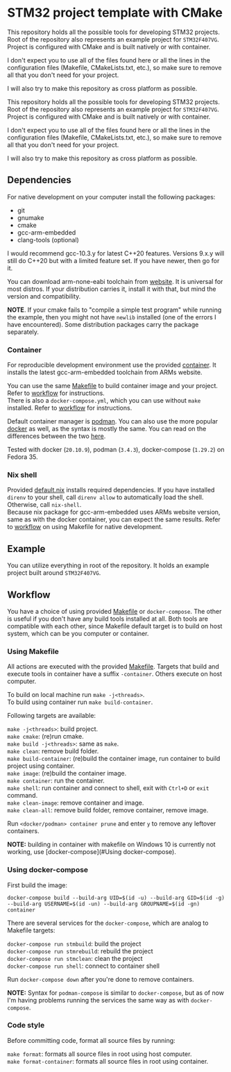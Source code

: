 # STM32 project template with CMake

This repository holds all the possible tools for developing STM32 projects. Root of the repository also represents an example project for `STM32F407VG`.  
Project is configured with CMake and is built natively or with container.  

I don't expect you to use all of the files found here or all the lines in the configuration files (Makefile, CMakeLists.txt, etc.), so make sure to remove all that you don't need for your project.  

I will also try to make this repository as cross platform as possible.  

This repository holds all the possible tools for developing STM32 projects. Root of the repository also represents an example project for `STM32F407VG`.  
Project is configured with CMake and is built natively or with container.  

I don't expect you to use all of the files found here or all the lines in the configuration files (Makefile, CMakeLists.txt, etc.), so make sure to remove all that you don't need for your project.  

I will also try to make this repository as cross platform as possible.  

## Dependencies

For native development on your computer install the following packages:

* git
* gnumake
* cmake
* gcc-arm-embedded
* clang-tools (optional)

I would recommend gcc-10.3.y for latest C++20 features. Versions 9.x.y will still do C++20 but with a limited feature set. If you have newer, then go for it.  

You can download arm-none-eabi toolchain from [website](https://developer.arm.com/tools-and-software/open-source-software/developer-tools/gnu-toolchain/gnu-rm/downloads). It is universal for most distros. If your distribution carries it, install it with that, but mind the version and compatibility.  

**NOTE**. If your cmake fails to "compile a simple test program" while running the example, then you might not have `newlib` installed (one of the errors I have encountered). Some distribution packages carry the package separately.

### Container

For reproducible development environment use the provided [container](Dockerfile). It installs the latest gcc-arm-embedded toolchain from ARMs website.

You can use the same [Makefile](Makefile) to build container image and your project. Refer to [workflow](#workflow) for instructions.  
There is also a `docker-compose.yml`, which you can use without `make` installed. Refer to [workflow](#workflow) for instructions.  

Default container manager is [podman](https://podman.io/). You can also use the more popular [docker](https://www.docker.com/) as well, as the syntax is mostly the same. You can read on the differences between the two [here](https://phoenixnap.com/kb/podman-vs-docker).  

Tested with docker (`20.10.9`), podman (`3.4.3`), docker-compose (`1.29.2`) on Fedora 35.

### Nix shell

Provided [default.nix](default.nix) installs required dependencies. If you have installed `direnv` to your shell, call `direnv allow` to automatically load the shell. Otherwise, call `nix-shell`.  
Because nix package for gcc-arm-embedded uses ARMs website version, same as with the docker container, you can expect the same results. Refer to [workflow](#workflow) on using Makefile for native development.

## Example

You can utilize everything in root of the repository. It holds an example project built around `STM32F407VG`.

## Workflow

You have a choice of using provided [Makefile](Makefile) or `docker-compose`. The other is useful if you don't have any build tools installed at all. Both tools are compatible with each other, since Makefile default target is to build on host system, which can be you computer or container.  

### Using Makefile

All actions are executed with the provided [Makefile](Makefile). Targets that build and execute tools in container have a suffix `-container`. Others execute on host computer.  

To build on local machine run `make -j<threads>`.  
To build using container run `make build-container`.  

Following targets are available:

`make -j<threads>`: build project.  
`make cmake`: (re)run cmake.  
`make build -j<threads>`: same as `make`.  
`make clean`: remove build folder.  
`make build-container`: (re)build the container image, run container to build project using container.  
`make image`: (re)build the container image.  
`make container`: run the container.  
`make shell`: run container and connect to shell, exit with `Ctrl+D` or `exit` command.  
`make clean-image`: remove container and image.  
`make clean-all`: remove build folder, remove container, remove image.  

Run `<docker/podman> container prune` and enter `y` to remove any leftover containers.

**NOTE:** building in container with makefile on Windows 10 is currently not working, use [docker-compose](#Using docker-compose).

### Using docker-compose

First build the image:

```shell
docker-compose build --build-arg UID=$(id -u) --build-arg GID=$(id -g) --build-arg USERNAME=$(id -un) --build-arg GROUPNAME=$(id -gn) container
```

There are several services for the `docker-compose`, which are analog to Makefile targets:  

`docker-compose run stmbuild`: build the project  
`docker-compose run stmrebuild`: rebuild the project  
`docker-compose run stmclean`: clean the project  
`docker-compose run shell`: connect to container shell  

Run `docker-compose down` after you're done to remove containers.  

**NOTE:** Syntax for `podman-compose` is similar to `docker-compose`, but as of now I'm having problems running the services the same way as with `docker-compose`.  

### Code style

Before committing code, format all source files by running:

`make format`: formats all source files in root using host computer.  
`make format-container`: formats all source files in root using container.  
